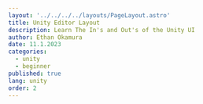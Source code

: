 ```yaml
---
layout: '../../../../layouts/PageLayout.astro'
title: Unity Editor Layout
description: Learn The In's and Out's of the Unity UI
author: Ethan Okamura
date: 11.1.2023
categories:
  - unity
  - beginner
published: true
lang: unity
order: 2
---
```

